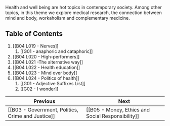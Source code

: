 
Health and well being are hot topics in contemporary society. Among other topics, in this theme we explore medical research, the connection between mind and body, workaholism and complementary medicine.

## Table of Contents

1. [[B04 L019 - Nerves]]
	1. [[G01 - anaphoric and cataphoric]]
2. [[B04 L020 - High-performers]]
3. [[B04 L021 -The alternative way]]
4. [[B04 L022 - Health education]]
5. [[B04 L023 - Mind over body]]
6. [[B04 L024 - Politics of health]]
	1. [[G01 - Adjective Suffixes List]]
	2. [[G02 - I wonder]]

| Previous                                          | Next                                              |
| ------------------------------------------------- | ------------------------------------------------- |
| [[B03 - Government, Politics, Crime and Justice]] | [[B05 - Money, Ethics and Social Responsibility]] |